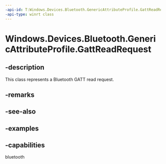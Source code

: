 ```yaml
---
-api-id: T:Windows.Devices.Bluetooth.GenericAttributeProfile.GattReadRequest
-api-type: winrt class
---
```


<!-- Class syntax.
public class GattReadRequest 
-->

# Windows.Devices.Bluetooth.GenericAttributeProfile.GattReadRequest

## -description
This class represents a Bluetooth GATT read request.

## -remarks

## -see-also

## -examples


## -capabilities
bluetooth
